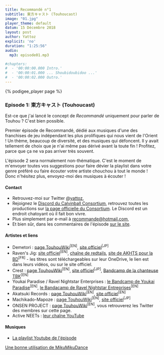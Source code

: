 ```yaml
---
title: Recommandé n°1
subtitle: 東方キャスト (Touhoucast)
image: "01.jpg"
player_theme: default
datum: 15 Décembre 2018
layout: post
author: Yattoz
explicit: 'no'
duration: "1:25:56"
audio:
  mp3: episode01.mp3

#chapters:
#  - '00:00:00.000 Intro.'
#  - '00:00:01.000 ... Shoubidoubidoo ...'
#  - '00:00:02.000 Outro.'
---
```


{% podigee_player page %}

### Episode 1: 東方キャスト (Touhoucast)

Est-ce que j'ai lancé le concept de *Recommandé* uniquement pour parler de Touhou ? C'est bien possible.

Premier épisode de Recommandé, dédié aux musiques d'une des franchises de jeu indépendant les plus prolifiques qui nous vient de l'Orient ! Un thème, beaucoup de diversité, et des musiques qui défoncent. Il y avait tellement de choix que je n'ai même pas dérivé avant la toute fin ! Profitez, parce que ça ne va pas arriver très souvent.

L'épisode 2 sera normalement non-thématique. C'est le moment de m'envoyer toutes vos suggestions pour faire dévier la playlist dans votre genre préféré ou faire écouter votre artiste chouchou à tout le monde ! Donc n'hésitez plus, envoyez-moi des musiques à écouter ! 

#### Contact

- Retrouvez-moi sur Twitter [@yattoz](https://twitter.com/yattoz),
- Rejoignez le [Discord du Calvinball Consortium](https://discord.gg/4RnA9v7), retrouvez toutes les productions sur [la page officielle du Consortium](https://calvinballradio.wordpress.com/). Le Discord est un endroit chatoyant où il fait bon vivre.
- Plus simplement par e-mail à [recommande@hotmail.com](mailto:recommande@hotmail.com),
- Et bien sûr, dans les commentaires de l'épisode [sur le site](https://recommande.duckdns.org).

#### Artistes et liens

- Demetori : [page TouhouWiki](https://en.touhouwiki.net/wiki/Demetori)<sup>[EN]</sup>, [site officiel](http://demetori.xii.jp/)<sup>[JP]</sup>
- Raven's Jig: [site officiel](http://www.ravensjig.com/)<sup>[EN]</sup>, [chaîne de redtails](https://www.youtube.com/user/redtails/videos), [site de AKHTS pour la BD](http://akhtscartoon.canalblog.com/)<sup>[FR]</sup> - les titres sont téléchargeables sur leur OneDrive, le lien est dans leurs vidéos, ou sur le site officiel.
- Crest : [page TouhouWiki](https://en.touhouwiki.net/wiki/Crest)<sup>[EN]</sup>, [site officiel](http://crest-music.net/)<sup>[JP]</sup>, [Bandcamp de la chanteuse TBK](https://tbkitsune.bandcamp.com/releases)<sup>[EN]</sup>
- Youkai Paradise / Ravel Nightstar Enterprises : [le Bandcamp de Youkai Paradise](https://youkaiparadise.bandcamp.com/)<sup>[EN]</sup>, [le Bandacamp de Ravel Nightstar Entreprises](https://ravelnightstar.bandcamp.com/releases)<sup>[EN]</sup>
- Akatsuki Records : [page TouhouWiki](https://en.touhouwiki.net/wiki/%E6%9A%81Records)<sup>[EN]</sup>, [site officiel](http://akatsuki-records.com/index.html)<sup>[EN]</sup>
- Machikado-Mapoze : [page TouhouWiki](https://en.touhouwiki.net/wiki/%E8%A1%97%E8%A7%92%E9%BA%BB%E5%A9%86%E8%B1%86)<sup>[EN]</sup>, [site officiel](http://mapoze.com/)<sup>[JP]</sup>
- ONSEN PROJECT : [page TouhouWiki](https://en.touhouwiki.net/wiki/ONSEN_PROJECT)<sup>[EN]</sup>, vous retrouverez les Twitter des membres sur cette page.
- Active NEETs : [leur chaîne YouTube](https://www.youtube.com/user/MintAkairyusei)

#### Musiques

  * [La playlist Youtube de l'épisode](https://www.youtube.com/playlist?list=PLNjXbZkItxtbA6PhrhUBxvDk5WC8-CPJa)
  





[Une bonne utilisation de MikuMikuDance](https://www.youtube.com/watch?v=axn2tpbzBhE)
